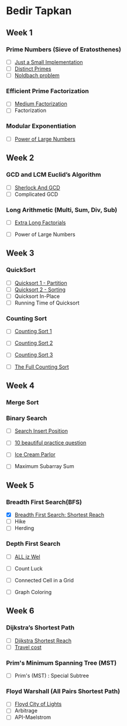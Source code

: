 # Bedir Tapkan

## Week 1
### Prime Numbers (Sieve of Eratosthenes)
- [ ] [Just a Small Implementation](https://github.com/NAU-ACM/ACM-ICPC-Lab-HW/blob/master/BedirT/Week1/sieve%20question.cpp)
- [ ] [Distinct Primes](https://github.com/NAU-ACM/ACM-ICPC-Lab-HW/blob/master/BedirT/Week1/AMR11E%20-%20Distinct%20Primes.cpp)
- [ ] [Noldbach problem](https://github.com/NAU-ACM/ACM-ICPC-Lab-HW/blob/master/BedirT/Week1/Noldbach%20problem.cpp)

### Efficient Prime Factorization
- [ ] [Medium Factorization](https://github.com/NAU-ACM/ACM-ICPC-Lab-HW/blob/master/BedirT/Week1/Medium%20Factorization.cpp)
- [ ] Factorization

### Modular Exponentiation
- [ ] [Power of Large Numbers](https://github.com/NAU-ACM/Competitive-Programming/blob/master/HackerRank/Practices/Math/PowerOfLargeNumbers.py)


## Week 2
### GCD and LCM Euclid’s Algorithm
- [ ] [Sherlock And GCD](https://github.com/NAU-ACM/ACM-ICPC-Lab-HW/blob/master/BedirT/Week2/Sherlock%20and%20GCD.cpp)
- [ ] Complicated GCD

### Long Arithmetic (Multi, Sum, Div, Sub)
- [ ] [Extra Long Factorials](https://github.com/NAU-ACM/ACM-ICPC-Lab-HW/blob/master/BedirT/Week2/Extra%20Long%20Factorial.cpp) 
- [ ] Power of Large Numbers


## Week 3
### QuickSort
- [ ] [Quicksort 1 - Partition](https://github.com/NAU-ACM/ACM-ICPC-Lab-HW/blob/master/BedirT/Week3/Quicksort%201%20-%20Partition.cpp)
- [ ] [Quicksort 2 - Sorting](https://github.com/NAU-ACM/ACM-ICPC-Lab-HW/blob/master/BedirT/Week3/Quicksort%202%20-%20Sorting.cpp)
- [ ] Quicksort In-Place
- [ ] Running Time of Quicksort

### Counting Sort
- [ ] [Counting Sort 1](https://github.com/NAU-ACM/ACM-ICPC-Lab-HW/blob/master/BedirT/Week3/Counting%20Sort%201.cpp)
- [ ] [Counting Sort 2](https://github.com/NAU-ACM/ACM-ICPC-Lab-HW/blob/master/BedirT/Week3/Counting%20Sort%202.cpp)
- [ ] [Counting Sort 3](https://github.com/NAU-ACM/ACM-ICPC-Lab-HW/blob/master/BedirT/Week3/Counting%20Sort%203.cpp)
- [ ] [The Full Counting Sort](https://github.com/NAU-ACM/ACM-ICPC-Lab-HW/blob/master/BedirT/Week3/CountingSort4.java)


## Week 4
### Merge Sort

### Binary Search
- [ ] [Search Insert Position](https://github.com/NAU-ACM/ACM-ICPC-Lab-HW/blob/master/BedirT/Week4/Search%20Insert%20Position.cpp)
- [ ] [10 beautiful practice question](https://github.com/NAU-ACM/ACM-ICPC-Lab-HW/tree/master/BedirT/Week4/Binary%20Search%20Shortlist)
- [ ] [Ice Cream Parlor](https://github.com/NAU-ACM/Competitive-Programming/blob/master/HackerRank/Practices/Algorithms/Search/Ice%20Cream%20Parlor.cpp)
- [ ] Maximum Subarray Sum


## Week 5
### Breadth First Search(BFS)
- [x] [Breadth First Search: Shortest Reach](https://github.com/NAU-ACM/ACM-ICPC-Lab-HW/blob/master/Nadide/Questions/breadthFirstSearchShortestPath.c)
- [ ] Hike
- [ ] Herding

### Depth First Search
- [ ] [ALL iz Wel](https://github.com/BedirT/Algorithms_and_DS/blob/master/Problems/Curriculum%20Q's/Week%205/ALLIZZWELL.cpp)
- [ ] Count Luck
- [ ] Connected Cell in a Grid
- [ ] Graph Coloring


## Week 6
### Dijkstra’s Shortest Path
- [ ] [Djikstra Shortest Reach](https://github.com/BedirT/Algorithms_and_DS/blob/master/Problems/HackerRank/Algorithms/Graph%20Theory/Dijkstra_Shortest%20Reach%202.cpp)
- [ ] [Travel cost](https://github.com/BedirT/Algorithms_and_DS/blob/master/Problems/Curriculum%20Q's/Week%205/TRVCOST%20-%20Travelling%20cost.cpp)

### Prim's Minimum Spanning Tree (MST)
- [ ] Prim's (MST) : Special Subtree

### Floyd Warshall (All Pairs Shortest Path)
- [ ] [Floyd City of Lights](https://github.com/BedirT/Algorithms_and_DS/blob/55529109113bccb9a55dd46306a13767edfb7a1b/Problems/HackerRank/Algorithms/Graph%20Theory/Floyd%20City%20of%20Blinding%20Lights.cpp)
- [ ] Arbitrage
- [ ] API-Maelstrom
